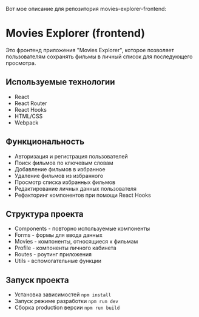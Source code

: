 Вот мое описание для репозитория movies-explorer-frontend:

# Movies Explorer (frontend)

Это фронтенд приложения "Movies Explorer", которое позволяет пользователям сохранять фильмы в личный список для последующего просмотра. 

## Используемые технологии

- React 
- React Router
- React Hooks
- HTML/CSS
- Webpack

## Функциональность

- Авторизация и регистрация пользователей
- Поиск фильмов по ключевым словам 
- Добавление фильмов в избранное  
- Удаление фильмов из избранного
- Просмотр списка избранных фильмов
- Редактирование личных данных пользователя
- Рефакторинг компонентов при помощи React Hooks

## Структура проекта

- Components - повторно используемые компоненты
- Forms - формы для ввода данных
- Movies - компоненты, относящиеся к фильмам  
- Profile - компоненты личного кабинета
- Routes - роутинг приложения
- Utils - вспомогательные функции

## Запуск проекта

- Установка зависимостей `npm install`
- Запуск режиме разработки `npm run dev`
- Сборка production версии `npm run build` 
